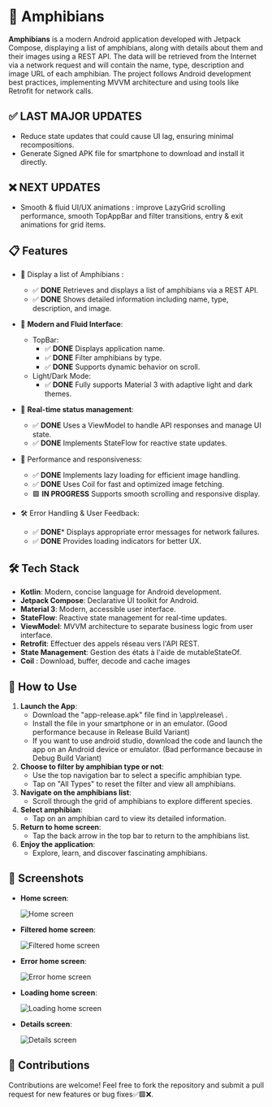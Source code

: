 # 🐸 **Amphibians**
**Amphibians** is a modern Android application developed with Jetpack Compose, displaying a list of amphibians, along with details about them and their images using a REST API. The data will be retrieved from the Internet via a network request and will contain the name, type, description and image URL of each amphibian. The project follows Android development best practices, implementing MVVM architecture and using tools like Retrofit for network calls.

## ✅ **LAST MAJOR UPDATES**
   - Reduce state updates that could cause UI lag, ensuring minimal recompositions.
   - Generate Signed APK file for smartphone to download and install it directly.

## ❌ **NEXT UPDATES**
   - Smooth & fluid UI/UX animations : improve LazyGrid scrolling performance, smooth TopAppBar and filter transitions, entry & exit animations for grid items.

## 📋 **Features**
   - 🐸 Display a list of Amphibians :

      - ✅ **DONE** Retrieves and displays a list of amphibians via a REST API.
      - ✅ **DONE** Shows detailed information including name, type, description, and image.

   - 🎨 **Modern and Fluid Interface**:

      - TopBar:
         - ✅ **DONE** Displays application name.
         - ✅ **DONE** Filter amphibians by type.
         - ✅ **DONE** Supports dynamic behavior on scroll.
      - Light/Dark Mode:
         - ✅ **DONE** Fully supports Material 3 with adaptive light and dark themes.

   - 🔄 **Real-time status management**:

      - ✅ **DONE** Uses a ViewModel to handle API responses and manage UI state.
      - ✅ **DONE** Implements StateFlow for reactive state updates.

   - 🚀 Performance and responsiveness:
   
      - ✅ **DONE** Implements lazy loading for efficient image handling. 
      - ✅ **DONE** Uses Coil for fast and optimized image fetching.
      - 🟩 **IN PROGRESS** Supports smooth scrolling and responsive display.
      
   - 🛠 Error Handling & User Feedback:

      - ✅ **DONE*** Displays appropriate error messages for network failures.
      - ✅ **DONE** Provides loading indicators for better UX.

## 🛠️ **Tech Stack**
   - **Kotlin**: Modern, concise language for Android development.
   - **Jetpack Compose**: Declarative UI toolkit for Android.
   - **Material 3**: Modern, accessible user interface.
   - **StateFlow**: Reactive state management for real-time updates.
   - **ViewModel**: MVVM architecture to separate business logic from user interface.
   - **Retrofit**: Effectuer des appels réseau vers l'API REST.
   - **State Management**: Gestion des états à l'aide de mutableStateOf.
   - **Coil** : Download, buffer, decode and cache images
   
## 🚀 **How to Use**
1. **Launch the App**:
   - Download the "app-release.apk" file find in \app\release\ .
   - Install the file in your smartphone or in an emulator. (Good performance because in Release Build Variant)
   - If you want to use android studio, download the code and launch the app on an Android device or emulator. (Bad performance because in Debug Build Variant)
2. **Choose to filter by amphibian type or not**:
   - Use the top navigation bar to select a specific amphibian type.
   - Tap on "All Types" to reset the filter and view all amphibians.
3. **Navigate on the amphibians list**:
   - Scroll through the grid of amphibians to explore different species.
4. **Select amphibian**:
   - Tap on an amphibian card to view its detailed information.
5. **Return to home screen**:
   - Tap the back arrow in the top bar to return to the amphibians list.
6. **Enjoy the application**:
   - Explore, learn, and discover fascinating amphibians.

## 📸 **Screenshots**
- **Home screen**:

   ![Home screen](screenshots/home_screen.png)

- **Filtered home screen**:

   ![Filtered home screen](screenshots/filtered_home_screen.png)

- **Error home screen**:

   ![Error home screen](screenshots/error_home_screen.png)

- **Loading home screen**:

   ![Loading home screen](screenshots/loading_home_screen.png)

- **Details screen**:

   ![Details screen](screenshots/details_screen.png)

## 🤝 **Contributions**
Contributions are welcome! Feel free to fork the repository and submit a pull request for new features or bug fixes✅🟩❌.